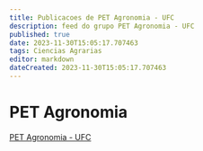 ```yaml
---
title: Publicacoes de PET Agronomia - UFC 
description: feed do grupo PET Agronomia - UFC
published: true
date: 2023-11-30T15:05:17.707463
tags: Ciencias Agrarias
editor: markdown
dateCreated: 2023-11-30T15:05:17.707463
---
```


# PET Agronomia
[PET Agronomia - UFC](/grupo/47PETAgronomiaUFC)
